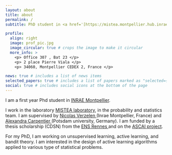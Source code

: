 ```yaml
---
layout: about
title: about
permalink: /
subtitle: PhD student in <a href='[https://mistea.montpellier.hub.inrae.fr/](https://www.inrae.fr/centres/occitanie-montpellier)'>INRAE Montpellier</a>,  <a href='https://mistea.montpellier.hub.inrae.fr/'> MISTEA laboratory</a>

profile:
  align: right
  image: prof_pic.jpg
  image_circular: true # crops the image to make it circular
  more_info: >
    <p> Office 307 , Bat 23 </p>
    <p> 2 place Pierre Viala </p>
    <p> 34060, Montpellier CEDEX 2, France </p>

news: true # includes a list of news items
selected_papers: true # includes a list of papers marked as "selected={true}"
social: true # includes social icons at the bottom of the page
---
```


I am a first year Phd student in <a href='[https://mistea.montpellier.hub.inrae.fr/](https://www.inrae.fr/centres/occitanie-montpellier)'>INRAE Montpellier</a>. 

I work in the laboratory <a href='https://mistea.montpellier.hub.inrae.fr/'> MISTEA laboratory</a>, in the probability and statistics team. I am supervised by <a href='https://verzelen.montpellier.inrae.fr/'> Nicolas Verzelen </a> (Inrae Montpellier, France) and <a href='https://sites.google.com/site/alexandracarpentierresearch/'> Alexandra Carpentier </a> (Potsdam university, Germany). I am funded by a thesis scholarship (CDSN) from the <a href='https://www.ens-rennes.fr/'> ENS Rennes </a>  and on the <a href='https://sites.google.com/view/prci-ascai/accueil'> ASCAI project</a>.

For my PhD, I am working on unsupervised learning, active learning, and bandit theory. I am interested in the design of active learning algorithms applied to various type of statistical problems. 

